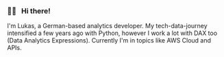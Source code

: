 ### 👋🏻 &nbsp; Hi there!
I'm Lukas, a German-based analytics developer. My tech-data-journey intensified a few years ago with Python,
however I work a lot with DAX too (Data Analytics Expressions). Currently I'm in topics like AWS Cloud and APIs. 

<!--
**lukasbelka/lukasbelka** is a ✨ _special_ ✨ repository because its `README.md` (this file) appears on your GitHub profile.

Here are some ideas to get you started:

- 🔭 I’m currently working on ...
- 🌱 I’m currently learning ...
- 👯 I’m looking to collaborate on ...
- 🤔 I’m looking for help with ...
- 📫 How to reach me: ...
- ⚡ Fun fact: ...
-->

